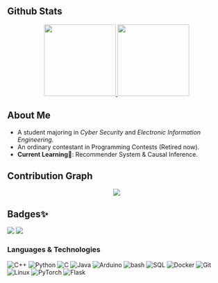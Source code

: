 <!-- ### Hi there. 👋 -->

<!--
**LyuLumos/LyuLumos** is a ✨ _special_ ✨ repository because its `README.md` (this file) appears on your GitHub profile.

Here are some ideas to get you started:

- 🔭 I’m currently working on ...
- 🌱 I’m currently learning ...
- 👯 I’m looking to collaborate on ...
- 🤔 I’m looking for help with ...
- 💬 Ask me about ...
- 📫 How to reach me: ...
- 😄 Pronouns: ...
- ⚡ Fun fact: ...
-->


## Github Stats
<p align="center">
  <a href="https://github.com/lyulumos/github-readme-stats">
    <img src="https://bad-apple-github-readme.vercel.app/api?show_bg=1&username=lyulumos&show_icons=true&line_height=27&theme=tokyonight" height="165">
  </a>
  <a href="https://github.com/lyulumos/github-readme-stats">
    <img src="https://github-readme-stats.vercel.app/api/top-langs/?username=lyulumos&layout=compact&theme=tokyonight&hide=less,SCSS,CSS"  height="165">
  </a>
</p>
  
## About Me

- A student majoring in *Cyber Security* and *Electronic Information Engineering*.
- An ordinary contestant in Programming Contests (Retired now).
- **Current Learning**🌱: Recommender System & Causal Inference.
 
## Contribution Graph
<p align="center">
  <img src="https://github-readme-activity-graph.vercel.app/graph?username=lyulumos&theme=react-dark">
</p>

## Badges✨
[<img src="https://img.shields.io/badge/Email-NineOceans-brightgreen">](mailto:3208413453@qq.com)
![](https://visitor-badge.glitch.me/badge?page_id=lyulumos&color=brightgreen) <!--  Visitor Count -->

### Languages & Technologies
![C++](https://img.shields.io/badge/-C++-000?&logo=c%2b%2b&logoColor=00599C)
![Python](https://img.shields.io/badge/-Python-000?&logo=Python)
![C](https://img.shields.io/badge/-C-000?&logo=C)
![Java](https://img.shields.io/badge/-Java-000?&logo=Java&logoColor=007396)
![Arduino](https://img.shields.io/badge/-Arduino-000?&logo=Arduino)
![bash](https://img.shields.io/badge/-Bash-000?&logo=shell)
![SQL](https://img.shields.io/badge/-SQL-000?&logo=MySQL)
![Docker](https://img.shields.io/badge/-Docker-000?&logo=Docker)
![Git](https://img.shields.io/badge/-Git-000?&logo=Git)
![Linux](https://img.shields.io/badge/-Linux-000?&logo=Linux)
![PyTorch](https://img.shields.io/badge/-PyTorch-000?&logo=PyTorch)
![Flask](https://img.shields.io/badge/-Flask-000?&logo=Flask)




